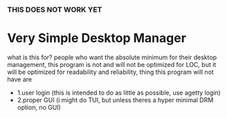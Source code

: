 ### THIS DOES NOT WORK YET

# Very Simple Desktop Manager

what is this for?
people who want the absolute minimum for their desktop management,
this program is not and will not be optimized for LOC,
but it will be optimized for readability and reliability,
thing this program will not have are
* 1.user login (this is intended to do as little as possible, use agetty login)
* 2.proper GUI (i might do TUI, but unless theres a hyper minimal DRM option, no GUI)

